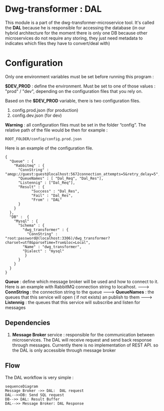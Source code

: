 # Dwg-transformer : DAL

This module is a part of the dwg-transformer-microservice tool. It's called the **DAL** because he is responsible for accessing the database (in our hybrid architecture for the moment there is only one DB because other microservices do not require any storing, they just need metadata to indicates which files they have to convert/deal with)


# Configuration

Only one environment variables must be set before running this program :

**$DEV_PROD** :  define the environment. Must be set to one of those values : "prod" / "dev", depending on the configuration files that you rely on.

Based on the **$DEV_PROD** variable, there is two configuration files. 

 1. config.prod.json (for production)
 2. config.dev.json (for dev)
 
 **Warning** : all configuration files must be set in the folder “config”. The relative path of the file would be then for example :

    ROOT_FOLDER/config/config.prod.json

 Here is an example of the configuration file. 

```
{  
  "Queue" : {  
    "Rabbitmq" : {  
      "ConnString" : "amqp://guest:guest@localhost:5672connection_attempts=5&retry_delay=5",  
	  "QueueNames" : [ "Dal_Req", "Dal_Res"],  
	  "Listennig" : ["Dal_Req"],  
	  "Result" : {  
	        "Success" : "Dal_Res",  
			"Fail" : "Dal_Res",  
			"From" : "DAL"  
	  }  
    }  
  },  
  "DB" :  {  
    "Mysql" : {  
      "Schema" : {  
        "dwg_transformer" : {  
          "ConnString" :  "root:password@(localhost:3306)/dwg_transformer?charset=utf8&parseTime=True&loc=Local",  
		"Name" : "dwg_transformer",  
		"Dialect" : "mysql"  
		 }  
      }  
    }  
  }  
}
```
 **Queue** : define which message broker will be used and how to connect to it. Here is an example with RabbitMQ connection string to localhost.
---> **ConnString** : the connection string to the queue
---> **QueueNames** : the queues that this service will open ( if not exists) an publish to them
---> **Listennig** : the queues that this service will subscribe and listen for messages

## Dependencies

 1. **Message Broker** service  : responsible for the communication between microservices. The DAL will receive request and send back response through messages. Currently there is no implementation of REST API. so the DAL is only accessible through message broker


## Flow

The DAL workflow is very simple :

```mermaid
sequenceDiagram
Message Broker ->> DAL:  DAL request
DAL-->>DB: Send SQL request
DB-->> DAL: Result Buffer
DAL-->> Message Broker: DAL Response


